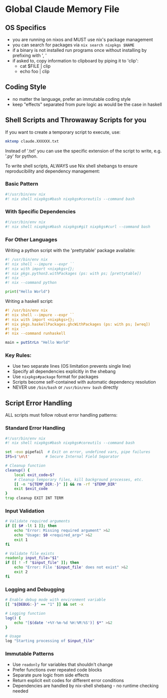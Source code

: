 # Global Claude Memory File

## OS Specifics

- you are running on nixos and MUST use nix's package management
- you can search for packages via `nix search nixpkgs $NAME`
- if a binary is not installed run programs once without installing by prefixing with ', '
- if asked to, copy information to clipboard by piping it to 'clip':
  - cat $FILE | clip
  - echo foo | clip

## Coding Style

- no matter the language, prefer an immutable coding style
- keep "effects" separated from pure logic as would be the case in haskell

## Shell Scripts and Throwaway Scripts for you

If you want to create a temporary script to execute, use:

```bash
mktemp claude.XXXXXX.txt
```

Instead of '.txt' you can use the specific extension of the script to write, e.g. '.py' for python.

To write shell scripts, ALWAYS use Nix shell shebangs to ensure reproducibility and dependency management:

### Basic Pattern
```bash
#!/usr/bin/env nix
#! nix shell nixpkgs#bash nixpkgs#coreutils --command bash
```

### With Specific Dependencies
```bash
#!/usr/bin/env nix
#! nix shell nixpkgs#bash nixpkgs#git nixpkgs#curl --command bash
```

### For Other Languages
Writing a python script with the 'prettytable' package available:

```python
#! /usr/bin/env nix
#! nix shell --impure --expr ``
#! nix with import <nixpkgs>{};
#! nix pkgs.python3.withPackages (ps: with ps; [prettytable])
#! nix ``
#! nix --command python

print("Hello World")
```

Writing a haskell script:

```haskell
#! /usr/bin/env nix
#! nix shell --impure --expr ``
#! nix with import <nixpkgs>{};
#! nix pkgs.haskellPackages.ghcWithPackages (ps: with ps; [wreq])
#! nix ``
#! nix --command runhaskell

main = putStrLn "Hello World"
```

### Key Rules:
- Use two separate lines (OS limitation prevents single line)
- Specify all dependencies explicitly in the shebang
- Use `nixpkgs#package` format for packages
- Scripts become self-contained with automatic dependency resolution
- NEVER use `/bin/bash` or `/usr/bin/env bash` directly

## Script Error Handling

ALL scripts must follow robust error handling patterns:

### Standard Error Handling
```bash
#!/usr/bin/env nix
#! nix shell nixpkgs#bash nixpkgs#coreutils --command bash

set -euo pipefail  # Exit on error, undefined vars, pipe failures
IFS=$'\n\t'       # Secure Internal Field Separator

# Cleanup function
cleanup() {
    local exit_code=$?
    # Cleanup temporary files, kill background processes, etc.
    [[ -n "${TEMP_DIR:-}" ]] && rm -rf "$TEMP_DIR"
    exit $exit_code
}
trap cleanup EXIT INT TERM
```

### Input Validation
```bash
# Validate required arguments
if [[ $# -lt 1 ]]; then
    echo "Error: Missing required argument" >&2
    echo "Usage: $0 <required_arg>" >&2
    exit 1
fi

# Validate file exists
readonly input_file="$1"
if [[ ! -f "$input_file" ]]; then
    echo "Error: File '$input_file' does not exist" >&2
    exit 2
fi
```

### Logging and Debugging
```bash
# Enable debug mode with environment variable
[[ "${DEBUG:-}" == "1" ]] && set -x

# Logging function
log() {
    echo "[$(date '+%Y-%m-%d %H:%M:%S')] $*" >&2
}

# Usage
log "Starting processing of $input_file"
```

### Immutable Patterns
- Use `readonly` for variables that shouldn't change
- Prefer functions over repeated code blocks
- Separate pure logic from side effects
- Return explicit exit codes for different error conditions
- Dependencies are handled by nix-shell shebang - no runtime checking needed
